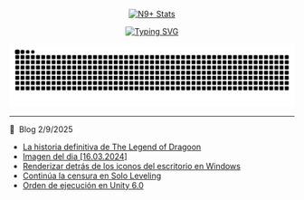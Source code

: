 <!--- 
[![GitHub Status](https://github-readme-stats.vercel.app/api?username=ninpl&include_all_commits&show_icons=true&theme=tokyonight)](https://ninpl.com/)
<p align="center">
  <a href="https://github.com/MoonAntonio" class="rich-diff-level-one">
    <img src="https://github-readme-stats.vercel.app/api?username=MoonAntonio&title_color=333&text_color=777" alt="MoonAntonio Stats" >
  </a>
</p>
<br><br>
  <strong>x.x</strong>
  <br><br>
  <a href="https://badges.pufler.dev">
    <img src="https://badges.pufler.dev/visits/MoonAntonio/MoonAntonio?style=flat-square&color=black&logo=github">
  </a>
-->

<p align="center">
  <a href="https://github.com/ninpl" class="rich-diff-level-one">
    <img src="https://github-readme-stats-git-masterrstaa-rickstaa.vercel.app/api?username=ninpl&&show_icons=true&count_private=true&theme=tokyonight" alt="N9+ Stats" >
  </a>
</p>

<p align="center">
  <a href=""><img src="https://raw.githubusercontent.com/ninpl/ninpl/refs/heads/master/intro.svg" alt="Typing SVG" /></a>
</p>

<!--
<p align="center">
    <img alt="contribution snake" width="85%" src="https://raw.githubusercontent.com/ninpl/ninpl/a9e0387320e0b1249176a695f828bcabd82d5e16/github-user-contribution.svg" />
</p>
-->

<picture>
  <source media="(prefers-color-scheme: dark)" srcset="https://github.com/ninpl/ninpl/raw/output/github-snake-dark.svg">
  <source media="(prefers-color-scheme: light)" srcset="https://github.com/ninpl/ninpl/raw/output/github-snake.svg">
  <img alt="snk" src="https://github.com/ninpl/ninpl/raw/output/github-snake.svg">
</picture>

  ---

<!--- 
<a href="https://hits.seeyoufarm.com"><img src="https://hits.seeyoufarm.com/api/count/incr/badge.svg?url=https%3A%2F%2Fgithub.com%2Fninpl&count_bg=%2379C83D&title_bg=%23555555&icon=github.svg&icon_color=%23E7E7E7&title=N9%2B&edge_flat=false" align="right"
     alt="Info" width="100" height="20"/></a>
-->

📕 &nbsp;Blog 2/9/2025 
- [La historia definitiva de The Legend of Dragoon](https://ninpl.com/posts/2025/juegos/001/)
- [Imagen del dia [16.03.2024]](https://ninpl.com/posts/2025/imagen/001/)
- [Renderizar detrás de los iconos del escritorio en Windows](https://ninpl.com/posts/2025/dev/001/)
- [Continúa la censura en Solo Leveling](https://ninpl.com/posts/2025/comun/001/)
- [Orden de ejecución en Unity 6.0](https://ninpl.com/posts/2024/dev/003/)
